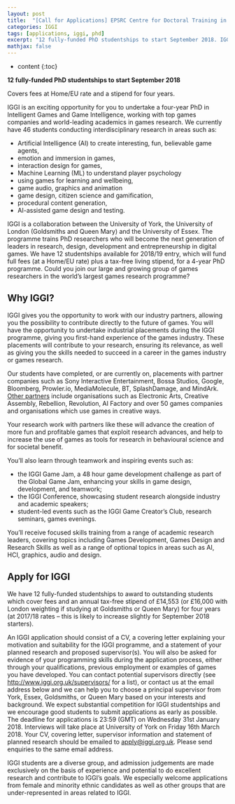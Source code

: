 ```yaml
---
layout: post
title:  "[Call for Applications] EPSRC Centre for Doctoral Training in Intelligent Games and Game Intelligence (IGGI)"
categories: IGGI
tags: [applications, iggi, phd]
excerpt: "12 fully-funded PhD studentships to start September 2018. IGGI is an exciting opportunity for you to undertake a four-year PhD in Intelligent Games and Game Intelligence, working with top games companies and world-leading academics in games research. We currently have 46 students conducting interdisciplinary research."
mathjax: false
---
```


* content
{:toc}

**12 fully-funded PhD studentships to start September 2018**

Covers fees at Home/EU rate and a stipend for four years.

IGGI is an exciting opportunity for you to undertake a four-year PhD in Intelligent Games and Game Intelligence, working with top games companies and world-leading academics in games research. We currently have 46 students conducting interdisciplinary research in areas such as:
* Artificial Intelligence (AI) to create interesting, fun, believable game agents,
* emotion and immersion in games,
* interaction design for games,
* Machine Learning (ML) to understand player psychology
* using games for learning and wellbeing,
* game audio, graphics and animation
* game design, citizen science and gamification,
* procedural content generation,
* AI-assisted game design and testing.

IGGI is a collaboration between the University of York, the University of London (Goldsmiths and Queen Mary) and the University of Essex. The programme trains PhD researchers who will become the next generation of leaders in research, design, development and entrepreneurship in digital games.
We have 12 studentships available for 2018/19 entry, which will fund full fees (at a Home/EU rate) plus a tax-free living stipend, for a 4-year PhD programme. Could you join our large and growing group of games researchers in the world’s largest games research programme?

## Why IGGI?
IGGI gives you the opportunity to work with our industry partners, allowing you the possibility to contribute directly to the future of games. You will have the opportunity to undertake industrial placements during the IGGI programme, giving you first-hand experience of the games industry. These placements will contribute to your research, ensuring its relevance, as well as giving you the skills needed to succeed in a career in the games industry or games research.

Our students have completed, or are currently on, placements with partner companies such as Sony Interactive Entertainment, Bossa Studios, Google, Bloomberg, Prowler.io, MediaMolecule, BT, SplashDamage, and MindArk. [Other partners](http://www.iggi.org.uk/industry-partners/) include organisations such as Electronic Arts, Creative Assembly, Rebellion, Revolution, AI Factory and over 50 games companies and organisations which use games in creative ways.

Your research work with partners like these will advance the creation of more fun and profitable games that exploit research advances, and help to increase the use of games as tools for research in behavioural science and for societal benefit.

You’ll also learn through teamwork and inspiring events such as:
* the IGGI Game Jam, a 48 hour game development challenge as part of the Global Game Jam, enhancing your skills in game design, development, and teamwork;
* the IGGI Conference, showcasing student research alongside industry and academic speakers;
* student-led events such as the IGGI Game Creator’s Club, research seminars, games evenings.

You’ll receive focused skills training from a range of academic research leaders, covering topics including Games Development, Games Design and Research Skills as well as a range of optional topics in areas such as AI, HCI, graphics, audio and design.

## Apply for IGGI

We have 12 fully-funded studentships to award to outstanding students which cover fees and an annual tax-free stipend of £14,553 (or £16,000 with London weighting if studying at Goldsmiths or Queen Mary) for four years (at 2017/18 rates – this is likely to increase slightly for September 2018 starters).

An IGGI application should consist of a CV, a covering letter explaining your motivation and suitability for the IGGI programme, and a statement of your planned research and proposed supervisor(s). You will also be asked for evidence of your programming skills during the application process, either through your qualifications, previous employment or examples of games you have developed.
You can contact potential supervisors directly (see http://www.iggi.org.uk/supervisors/ for a list), or contact us at the email address below and we can help you to choose a principal supervisor from York, Essex, Goldsmiths, or Queen Mary based on your interests and background. We expect substantial competition for IGGI studentships and we encourage good students
to submit applications as early as possible. The deadline for applications is 23:59 (GMT) on Wednesday 31st January 2018. Interviews will take place at University of York on Friday 16th March 2018.
Your CV, covering letter, supervisor information and statement of planned research should be emailed to apply@iggi.org.uk. Please send enquiries to the same email address.

IGGI students are a diverse group, and admission judgements are made exclusively on the basis of experience and potential to do excellent research and contribute to IGGI’s goals. We especially welcome applications from female and minority ethnic candidates as well as other groups that are under-represented in areas related to IGGI.